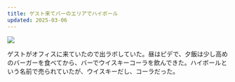 ```yaml
---
title: ゲスト来てバーのエリアでハイボール
updated: 2025-03-06
---
```

![](https://i.imgur.com/W5KlyE4.jpeg)

ゲストがオフィスに来ていたので出ラボしていた。昼はピデで、夕飯は少し高めのバーガーを食べてから、バーでウイスキーコーラを飲んできた。ハイボールという名前で売られていたが、ウイスキーだし、コーラだった。